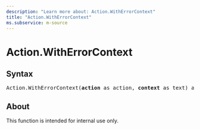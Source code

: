 ```yaml
---
description: "Learn more about: Action.WithErrorContext"
title: "Action.WithErrorContext"
ms.subservice: m-source
---
```

# Action.WithErrorContext

## Syntax

<pre>
Action.WithErrorContext(<b>action</b> as action, <b>context</b> as text) as action
</pre>

## About

This function is intended for internal use only.
